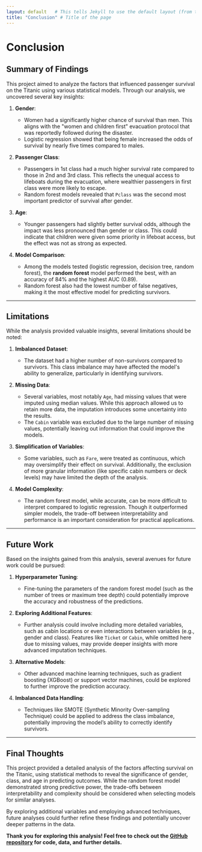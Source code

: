 ```yaml
---
layout: default   # This tells Jekyll to use the default layout (from the theme)
title: "Conclusion" # Title of the page
---
```


# Conclusion

## Summary of Findings

This project aimed to analyze the factors that influenced passenger survival on the Titanic using various statistical models. Through our analysis, we uncovered several key insights:

1. **Gender**: 
   - Women had a significantly higher chance of survival than men. This aligns with the "women and children first" evacuation protocol that was reportedly followed during the disaster.
   - Logistic regression showed that being female increased the odds of survival by nearly five times compared to males.

2. **Passenger Class**:
   - Passengers in 1st class had a much higher survival rate compared to those in 2nd and 3rd class. This reflects the unequal access to lifeboats during the evacuation, where wealthier passengers in first class were more likely to escape.
   - Random forest models revealed that `Pclass` was the second most important predictor of survival after gender.

3. **Age**:
   - Younger passengers had slightly better survival odds, although the impact was less pronounced than gender or class. This could indicate that children were given some priority in lifeboat access, but the effect was not as strong as expected.

4. **Model Comparison**:
   - Among the models tested (logistic regression, decision tree, random forest), the **random forest** model performed the best, with an accuracy of 84% and the highest AUC (0.89).
   - Random forest also had the lowest number of false negatives, making it the most effective model for predicting survivors.

---

## Limitations

While the analysis provided valuable insights, several limitations should be noted:

1. **Imbalanced Dataset**:
   - The dataset had a higher number of non-survivors compared to survivors. This class imbalance may have affected the model's ability to generalize, particularly in identifying survivors.
   
2. **Missing Data**:
   - Several variables, most notably `Age`, had missing values that were imputed using median values. While this approach allowed us to retain more data, the imputation introduces some uncertainty into the results.
   - The `Cabin` variable was excluded due to the large number of missing values, potentially leaving out information that could improve the models.

3. **Simplification of Variables**:
   - Some variables, such as `Fare`, were treated as continuous, which may oversimplify their effect on survival. Additionally, the exclusion of more granular information (like specific cabin numbers or deck levels) may have limited the depth of the analysis.

4. **Model Complexity**:
   - The random forest model, while accurate, can be more difficult to interpret compared to logistic regression. Though it outperformed simpler models, the trade-off between interpretability and performance is an important consideration for practical applications.

---

## Future Work

Based on the insights gained from this analysis, several avenues for future work could be pursued:

1. **Hyperparameter Tuning**:
   - Fine-tuning the parameters of the random forest model (such as the number of trees or maximum tree depth) could potentially improve the accuracy and robustness of the predictions.

2. **Exploring Additional Features**:
   - Further analysis could involve including more detailed variables, such as cabin locations or even interactions between variables (e.g., gender and class). Features like `Ticket` or `Cabin`, while omitted here due to missing values, may provide deeper insights with more advanced imputation techniques.

3. **Alternative Models**:
   - Other advanced machine learning techniques, such as gradient boosting (XGBoost) or support vector machines, could be explored to further improve the prediction accuracy.
   
4. **Imbalanced Data Handling**:
   - Techniques like SMOTE (Synthetic Minority Over-sampling Technique) could be applied to address the class imbalance, potentially improving the model’s ability to correctly identify survivors.

---

## Final Thoughts

This project provided a detailed analysis of the factors affecting survival on the Titanic, using statistical methods to reveal the significance of gender, class, and age in predicting outcomes. While the random forest model demonstrated strong predictive power, the trade-offs between interpretability and complexity should be considered when selecting models for similar analyses. 

By exploring additional variables and employing advanced techniques, future analyses could further refine these findings and potentially uncover deeper patterns in the data.

**Thank you for exploring this analysis! Feel free to check out the [GitHub repository](https://xizhen-cai.github.io/sample_project/) for code, data, and further details.**
